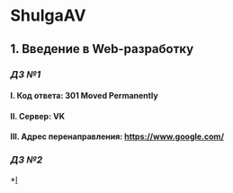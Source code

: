 # ShulgaAV

## 1. Введение в Web-разработку

### *ДЗ №1*
#### I. Код ответа: 301 Moved Permanently
#### II. Сервер: VK
#### III. Адрес перенаправления: https://www.google.com/

### *ДЗ №2*
*[I](https://jsfiddle.net/ShulgaAV/tukj5916/3/)
